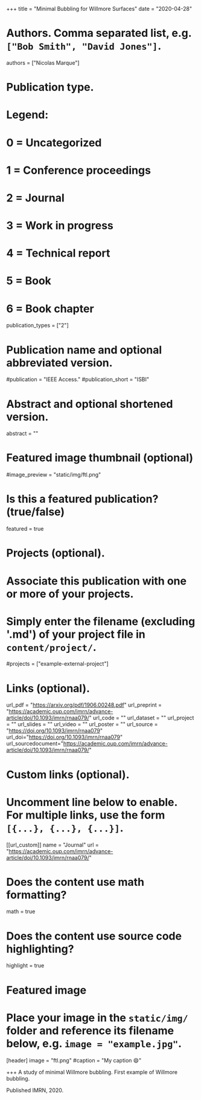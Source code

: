 +++
title = "Minimal Bubbling for Willmore Surfaces"
date = "2020-04-28"

# Authors. Comma separated list, e.g. `["Bob Smith", "David Jones"]`.

authors = ["Nicolas Marque"]

# Publication type.
# Legend:
# 0 = Uncategorized
# 1 = Conference proceedings
# 2 = Journal
# 3 = Work in progress
# 4 = Technical report
# 5 = Book
# 6 = Book chapter
publication_types = ["2"]

# Publication name and optional abbreviated version.
#publication = "IEEE Access."
#publication_short = "ISBI"

# Abstract and optional shortened version.



abstract = ""

# Featured image thumbnail (optional)
#image_preview = "static/img/ftl.png"

# Is this a featured publication? (true/false)
featured = true

# Projects (optional).
#   Associate this publication with one or more of your projects.
#   Simply enter the filename (excluding '.md') of your project file in `content/project/`.
#projects = ["example-external-project"]

# Links (optional).
url_pdf = "https://arxiv.org/pdf/1906.00248.pdf"
url_preprint = "https://academic.oup.com/imrn/advance-article/doi/10.1093/imrn/rnaa079/"
url_code = ""
url_dataset = ""
url_project = ""
url_slides = ""
url_video = ""
url_poster = ""
url_source = "https://doi.org/10.1093/imrn/rnaa079"
url_doi="https://doi.org/10.1093/imrn/rnaa079"
url_sourcedocument="https://academic.oup.com/imrn/advance-article/doi/10.1093/imrn/rnaa079/"

# Custom links (optional).
#   Uncomment line below to enable. For multiple links, use the form `[{...}, {...}, {...}]`.
[[url_custom]]
name = "Journal"
url = "https://academic.oup.com/imrn/advance-article/doi/10.1093/imrn/rnaa079/"

# Does the content use math formatting?
math = true

# Does the content use source code highlighting?
highlight = true
  
# Featured image
# Place your image in the `static/img/` folder and reference its filename below, e.g. `image = "example.jpg"`.
[header]
image = "ftl.png"
#caption = "My caption :smile:"

+++
A study of minimal Willmore bubbling. First example of Willmore bubbling.

Published IMRN, 2020.

